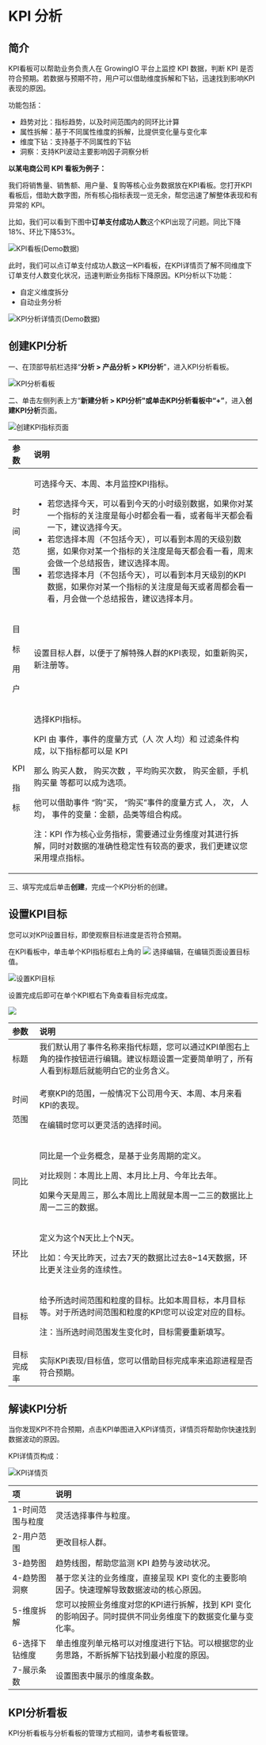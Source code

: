 # KPI 分析

## 简介

KPI看板可以帮助业务负责人在 GrowingIO 平台上监控 KPI 数据，判断 KPI 是否符合预期。若数据与预期不符，用户可以借助维度拆解和下钻，迅速找到影响KPI表现的原因。

功能包括：

* 趋势对比：指标趋势，以及时间范围内的同环比计算
* 属性拆解：基于不同属性维度的拆解，比提供变化量与变化率
* 维度下钻：支持基于不同属性的下钻
* 洞察：支持KPI波动主要影响因子洞察分析

**以某电商公司 KPI 看板为例子：**

我们将销售量、销售额、用户量、复购等核心业务数据放在KPI看板。您打开KPI看板后，借助大数字图，所有核心指标表现一览无余，帮您迅速了解整体表现和有异常的 KPI。

比如，我们可以看到下图中**订单支付成功人数**这个KPI出现了问题。同比下降18%、环比下降53%。

![KPI&#x770B;&#x677F;\(Demo&#x6570;&#x636E;\)](../../.gitbook/assets/image%20%2871%29.png)

此时，我们可以点订单支付成功人数这一KPI看板，在KPI详情页了解不同维度下订单支付人数变化状况，迅速判断业务指标下降原因。KPI分析以下功能：

* 自定义维度拆分
* 自动业务分析

![KPI&#x5206;&#x6790;&#x8BE6;&#x60C5;&#x9875;\(Demo&#x6570;&#x636E;\)](../../.gitbook/assets/image%20%2858%29.png)

## 创建KPI分析

一、在顶部导航栏选择“**分析 &gt; 产品分析 &gt; KPI分析**"，进入KPI分析看板。

![KPI&#x5206;&#x6790;&#x770B;&#x677F;](../../.gitbook/assets/image%20%28123%29.png)

二、单击左侧列表上方“**新建分析 &gt; KPI分析"**或单击KPI分析看板中“**+”**，进入**创建KPI分析**页面。

![&#x521B;&#x5EFA;KPI&#x6307;&#x6807;&#x9875;&#x9762;](../../.gitbook/assets/image%20%282%29.png)

<table>
  <thead>
    <tr>
      <th style="text-align:left">&#x53C2;&#x6570;</th>
      <th style="text-align:left">&#x8BF4;&#x660E;</th>
    </tr>
  </thead>
  <tbody>
    <tr>
      <td style="text-align:left">
        <p>&#x65F6;</p>
        <p>&#x95F4;</p>
        <p>&#x8303;</p>
        <p>&#x56F4;</p>
      </td>
      <td style="text-align:left">
        <p>&#x53EF;&#x9009;&#x62E9;&#x4ECA;&#x5929;&#x3001;&#x672C;&#x5468;&#x3001;&#x672C;&#x6708;&#x76D1;&#x63A7;KPI&#x6307;&#x6807;&#x3002;</p>
        <ul>
          <li>&#x82E5;&#x60A8;&#x9009;&#x62E9;&#x4ECA;&#x5929;&#xFF0C;&#x53EF;&#x4EE5;&#x770B;&#x5230;&#x4ECA;&#x5929;&#x7684;&#x5C0F;&#x65F6;&#x7EA7;&#x522B;&#x6570;&#x636E;&#xFF0C;&#x5982;&#x679C;&#x4F60;&#x5BF9;&#x67D0;&#x4E00;&#x4E2A;&#x6307;&#x6807;&#x7684;&#x5173;&#x6CE8;&#x5EA6;&#x662F;&#x6BCF;&#x5C0F;&#x65F6;&#x90FD;&#x4F1A;&#x770B;&#x4E00;&#x770B;&#xFF0C;&#x6216;&#x8005;&#x6BCF;&#x534A;&#x5929;&#x90FD;&#x4F1A;&#x770B;&#x4E00;&#x4E0B;&#xFF0C;&#x5EFA;&#x8BAE;&#x9009;&#x62E9;&#x4ECA;&#x5929;&#x3002;</li>
          <li>&#x82E5;&#x60A8;&#x9009;&#x62E9;&#x672C;&#x5468;&#xFF08;&#x4E0D;&#x5305;&#x62EC;&#x4ECA;&#x5929;&#xFF09;&#xFF0C;&#x53EF;&#x4EE5;&#x770B;&#x5230;&#x672C;&#x5468;&#x7684;&#x5929;&#x7EA7;&#x522B;&#x6570;&#x636E;&#xFF0C;&#x5982;&#x679C;&#x4F60;&#x5BF9;&#x67D0;&#x4E00;&#x4E2A;&#x6307;&#x6807;&#x7684;&#x5173;&#x6CE8;&#x5EA6;&#x662F;&#x6BCF;&#x5929;&#x90FD;&#x4F1A;&#x770B;&#x4E00;&#x770B;&#xFF0C;&#x5468;&#x672B;&#x4F1A;&#x505A;&#x4E00;&#x4E2A;&#x603B;&#x7ED3;&#x62A5;&#x544A;&#xFF0C;&#x5EFA;&#x8BAE;&#x9009;&#x62E9;&#x672C;&#x5468;&#x3002;</li>
          <li>&#x82E5;&#x60A8;&#x9009;&#x62E9;&#x672C;&#x6708;&#xFF08;&#x4E0D;&#x5305;&#x62EC;&#x4ECA;&#x5929;&#xFF09;&#xFF0C;&#x53EF;&#x4EE5;&#x770B;&#x5230;&#x672C;&#x6708;&#x5929;&#x7EA7;&#x522B;&#x7684;KPI&#x6570;&#x636E;&#xFF0C;&#x5982;&#x679C;&#x4F60;&#x5BF9;&#x67D0;&#x4E00;&#x4E2A;&#x6307;&#x6807;&#x7684;&#x5173;&#x6CE8;&#x5EA6;&#x662F;&#x6BCF;&#x5929;&#x6216;&#x8005;&#x5468;&#x90FD;&#x4F1A;&#x770B;&#x4E00;&#x770B;&#xFF0C;&#x6708;&#x4F1A;&#x505A;&#x4E00;&#x4E2A;&#x603B;&#x7ED3;&#x62A5;&#x544A;&#xFF0C;&#x5EFA;&#x8BAE;&#x9009;&#x62E9;&#x672C;&#x6708;&#x3002;</li>
        </ul>
      </td>
    </tr>
    <tr>
      <td style="text-align:left">
        <p>&#x76EE;</p>
        <p>&#x6807;</p>
        <p>&#x7528;</p>
        <p>&#x6237;</p>
      </td>
      <td style="text-align:left">&#x8BBE;&#x7F6E;&#x76EE;&#x6807;&#x4EBA;&#x7FA4;&#xFF0C;&#x4EE5;&#x4FBF;&#x4E8E;&#x4E86;&#x89E3;&#x7279;&#x6B8A;&#x4EBA;&#x7FA4;&#x7684;KPI&#x8868;&#x73B0;&#xFF0C;&#x5982;&#x91CD;&#x65B0;&#x8D2D;&#x4E70;&#xFF0C;&#x65B0;&#x6CE8;&#x518C;&#x7B49;&#x3002;</td>
    </tr>
    <tr>
      <td style="text-align:left">
        <p>KPI</p>
        <p>&#x6307;</p>
        <p>&#x6807;</p>
      </td>
      <td style="text-align:left">
        <p>&#x9009;&#x62E9;KPI&#x6307;&#x6807;&#x3002;</p>
        <p>KPI &#x7531; &#x4E8B;&#x4EF6;&#xFF0C;&#x4E8B;&#x4EF6;&#x7684;&#x5EA6;&#x91CF;&#x65B9;&#x5F0F;&#xFF08;&#x4EBA;
          &#x6B21; &#x4EBA;&#x5747;&#xFF09;&#x548C; &#x8FC7;&#x6EE4;&#x6761;&#x4EF6;&#x6784;&#x6210;&#xFF0C;&#x4EE5;&#x4E0B;&#x6307;&#x6807;&#x90FD;&#x53EF;&#x4EE5;&#x662F;
          KPI</p>
        <p>&#x90A3;&#x4E48; &#x8D2D;&#x4E70;&#x4EBA;&#x6570;&#xFF0C; &#x8D2D;&#x4E70;&#x6B21;&#x6570;
          &#xFF0C;&#x5E73;&#x5747;&#x8D2D;&#x4E70;&#x6B21;&#x6570;&#xFF0C; &#x8D2D;&#x4E70;&#x91D1;&#x989D;&#xFF0C;&#x624B;&#x673A;&#x8D2D;&#x4E70;&#x91CF;
          &#x7B49;&#x90FD;&#x53EF;&#x4EE5;&#x6210;&#x4E3A;&#x9009;&#x9879;&#x3002;</p>
        <p>&#x4ED6;&#x53EF;&#x4EE5;&#x501F;&#x52A9;&#x4E8B;&#x4EF6; &#x201C;&#x8D2D;&#x201D;&#x4E70;&#xFF0C;
          &#x201C;&#x8D2D;&#x4E70;&#x201D;&#x4E8B;&#x4EF6;&#x7684;&#x5EA6;&#x91CF;&#x65B9;&#x5F0F;
          &#x4EBA;&#xFF0C; &#x6B21;&#xFF0C; &#x4EBA;&#x5747;&#xFF0C; &#x4E8B;&#x4EF6;&#x7684;&#x53D8;&#x91CF;&#xFF1A;&#x91D1;&#x989D;&#xFF0C;&#x54C1;&#x7C7B;&#x7B49;&#x7EC4;&#x5408;&#x6784;&#x6210;&#x3002;</p>
        <p>&#x6CE8;&#xFF1A;KPI &#x4F5C;&#x4E3A;&#x6838;&#x5FC3;&#x4E1A;&#x52A1;&#x6307;&#x6807;&#xFF0C;&#x9700;&#x8981;&#x901A;&#x8FC7;&#x4E1A;&#x52A1;&#x7EF4;&#x5EA6;&#x5BF9;&#x5176;&#x8FDB;&#x884C;&#x62C6;&#x89E3;&#xFF0C;&#x540C;&#x65F6;&#x5BF9;&#x6570;&#x636E;&#x7684;&#x51C6;&#x786E;&#x6027;&#x7A33;&#x5B9A;&#x6027;&#x6709;&#x8F83;&#x9AD8;&#x7684;&#x8981;&#x6C42;&#xFF0C;&#x6211;&#x4EEC;&#x66F4;&#x5EFA;&#x8BAE;&#x60A8;&#x91C7;&#x7528;&#x57CB;&#x70B9;&#x6307;&#x6807;&#x3002;</p>
      </td>
    </tr>
  </tbody>
</table>

三、填写完成后单击**创建**，完成一个KPI分析的创建。

## 设置KPI目标

您可以对KPI设置目标，即使观察目标进度是否符合预期。

在KPI看板中，单击单个KPI指标框右上角的 ![](https://docs.growingio.com/.gitbook/assets/-Lo08UtW7H58ehFKeZ4g-LugKRBPNPab7MdZtndt-LugeasN0wzG5aPiGtgoKPIE79C8BE69DBFE782B9E782B9E782B9.png) 选择编辑，在编辑页面设置目标值。

![&#x8BBE;&#x7F6E;KPI&#x76EE;&#x6807;](../../.gitbook/assets/image%20%28174%29.png)

设置完成后即可在单个KPI框右下角查看目标完成度。

![](../../.gitbook/assets/image%20%2811%29.png)

<table>
  <thead>
    <tr>
      <th style="text-align:left">&#x53C2;&#x6570;</th>
      <th style="text-align:left">&#x8BF4;&#x660E;</th>
    </tr>
  </thead>
  <tbody>
    <tr>
      <td style="text-align:left">&#x6807;&#x9898;</td>
      <td style="text-align:left">&#x6211;&#x4EEC;&#x9ED8;&#x8BA4;&#x7528;&#x4E86;&#x4E8B;&#x4EF6;&#x540D;&#x79F0;&#x6765;&#x6307;&#x4EE3;&#x6807;&#x9898;&#xFF0C;&#x60A8;&#x53EF;&#x4EE5;&#x901A;&#x8FC7;KPI&#x5355;&#x56FE;&#x53F3;&#x4E0A;&#x89D2;&#x7684;&#x64CD;&#x4F5C;&#x6309;&#x94AE;&#x8FDB;&#x884C;&#x7F16;&#x8F91;&#x3002;&#x5EFA;&#x8BAE;&#x6807;&#x9898;&#x8BBE;&#x7F6E;&#x4E00;&#x5B9A;&#x8981;&#x7B80;&#x5355;&#x660E;&#x4E86;&#xFF0C;&#x6240;&#x6709;&#x4EBA;&#x770B;&#x5230;&#x6807;&#x9898;&#x540E;&#x5C31;&#x80FD;&#x660E;&#x767D;&#x5B83;&#x7684;&#x4E1A;&#x52A1;&#x542B;&#x4E49;&#x3002;</td>
    </tr>
    <tr>
      <td style="text-align:left">
        <p>&#x65F6;&#x95F4;</p>
        <p>&#x8303;&#x56F4;</p>
      </td>
      <td style="text-align:left">
        <p>&#x8003;&#x5BDF;KPI&#x7684;&#x8303;&#x56F4;&#xFF0C;&#x4E00;&#x822C;&#x60C5;&#x51B5;&#x4E0B;&#x516C;&#x53F8;&#x7528;&#x4ECA;&#x5929;&#x3001;&#x672C;&#x5468;&#x3001;&#x672C;&#x6708;&#x6765;&#x770B;KPI&#x7684;&#x8868;&#x73B0;&#x3002;</p>
        <p>&#x5728;&#x7F16;&#x8F91;&#x65F6;&#x60A8;&#x53EF;&#x4EE5;&#x66F4;&#x7075;&#x6D3B;&#x7684;&#x9009;&#x62E9;&#x65F6;&#x95F4;&#x3002;</p>
      </td>
    </tr>
    <tr>
      <td style="text-align:left">&#x540C;&#x6BD4;</td>
      <td style="text-align:left">
        <p>&#x540C;&#x6BD4;&#x662F;&#x4E00;&#x4E2A;&#x4E1A;&#x52A1;&#x6982;&#x5FF5;&#xFF0C;&#x662F;&#x57FA;&#x4E8E;&#x4E1A;&#x52A1;&#x5468;&#x671F;&#x7684;&#x5B9A;&#x4E49;&#x3002;</p>
        <p>&#x5BF9;&#x6BD4;&#x89C4;&#x5219;&#xFF1A;&#x672C;&#x5468;&#x6BD4;&#x4E0A;&#x5468;&#x3001;&#x672C;&#x6708;&#x6BD4;&#x4E0A;&#x6708;&#x3001;&#x4ECA;&#x5E74;&#x6BD4;&#x53BB;&#x5E74;&#x3002;</p>
        <p>&#x5982;&#x679C;&#x4ECA;&#x5929;&#x662F;&#x5468;&#x4E09;&#xFF0C;&#x90A3;&#x4E48;&#x672C;&#x5468;&#x6BD4;&#x4E0A;&#x5468;&#x5C31;&#x662F;&#x672C;&#x5468;&#x4E00;&#x4E8C;&#x4E09;&#x7684;&#x6570;&#x636E;&#x6BD4;&#x4E0A;&#x5468;&#x4E00;&#x4E8C;&#x4E09;&#x7684;&#x6570;&#x636E;&#x3002;</p>
      </td>
    </tr>
    <tr>
      <td style="text-align:left">&#x73AF;&#x6BD4;</td>
      <td style="text-align:left">
        <p>&#x5B9A;&#x4E49;&#x4E3A;&#x8FD9;&#x4E2A;N&#x5929;&#x6BD4;&#x4E0A;&#x4E2A;N&#x5929;&#x3002;</p>
        <p>&#x6BD4;&#x5982;&#xFF1A;&#x4ECA;&#x5929;&#x6BD4;&#x6628;&#x5929;&#xFF0C;&#x8FC7;&#x53BB;7&#x5929;&#x7684;&#x6570;&#x636E;&#x6BD4;&#x8FC7;&#x53BB;8~14&#x5929;&#x6570;&#x636E;&#xFF0C;&#x73AF;&#x6BD4;&#x66F4;&#x5173;&#x6CE8;&#x4E1A;&#x52A1;&#x7684;&#x8FDE;&#x7EED;&#x6027;&#x3002;</p>
      </td>
    </tr>
    <tr>
      <td style="text-align:left">&#x76EE;&#x6807;</td>
      <td style="text-align:left">
        <p>&#x7ED9;&#x4E88;&#x6240;&#x9009;&#x65F6;&#x95F4;&#x8303;&#x56F4;&#x548C;&#x7C92;&#x5EA6;&#x7684;&#x76EE;&#x6807;&#x3002;&#x6BD4;&#x5982;&#x672C;&#x5468;&#x76EE;&#x6807;&#xFF0C;&#x672C;&#x6708;&#x76EE;&#x6807;&#x7B49;&#x3002;&#x5BF9;&#x4E8E;&#x6240;&#x9009;&#x65F6;&#x95F4;&#x8303;&#x56F4;&#x548C;&#x7C92;&#x5EA6;&#x7684;KPI&#x60A8;&#x53EF;&#x4EE5;&#x8BBE;&#x5B9A;&#x5BF9;&#x5E94;&#x7684;&#x76EE;&#x6807;&#x3002;</p>
        <p>&#x6CE8;&#xFF1A;&#x5F53;&#x6240;&#x9009;&#x65F6;&#x95F4;&#x8303;&#x56F4;&#x53D1;&#x751F;&#x53D8;&#x5316;&#x65F6;&#xFF0C;&#x76EE;&#x6807;&#x9700;&#x8981;&#x91CD;&#x65B0;&#x586B;&#x5199;&#x3002;</p>
      </td>
    </tr>
    <tr>
      <td style="text-align:left">&#x76EE;&#x6807;&#x5B8C;&#x6210;&#x7387;</td>
      <td style="text-align:left">&#x5B9E;&#x9645;KPI&#x8868;&#x73B0;/&#x76EE;&#x6807;&#x503C;&#xFF0C;&#x60A8;&#x53EF;&#x4EE5;&#x501F;&#x52A9;&#x76EE;&#x6807;&#x5B8C;&#x6210;&#x7387;&#x6765;&#x8FFD;&#x8E2A;&#x8FDB;&#x7A0B;&#x662F;&#x5426;&#x7B26;&#x5408;&#x9884;&#x671F;&#x3002;</td>
    </tr>
  </tbody>
</table>

## 解读KPI分析

当你发现KPI不符合预期，点击KPI单图进入KPI详情页，详情页将帮助你快速找到数据波动的原因。

KPI详情页构成：

![KPI&#x8BE6;&#x60C5;&#x9875;](../../.gitbook/assets/image%20%2856%29.png)

| 项 | 说明 |
| :--- | :--- |
| 1-时间范围与粒度 | 灵活选择事件与粒度。 |
| 2-用户范围 | 更改目标人群。 |
| 3-趋势图 | 趋势线图，帮助您监测 KPI 趋势与波动状况。 |
| 4-趋势图洞察 | 基于您关注的业务维度，直接呈现 KPI 变化的主要影响因子。快速理解导致数据波动的核心原因。 |
| 5-维度拆解 | 您可以按照业务维度对您的KPI进行拆解，找到 KPI 变化的影响因子。同时提供不同业务维度下的数据变化量与变化率。 |
| 6-选择下钻维度 | 单击维度列单元格可以对维度进行下钻。可以根据您的业务思路，不断拆解下钻找到最小粒度的原因。 |
| 7-展示条数 | 设置图表中展示的维度条数。 |

## KPI分析看板

KPI分析看板与分析看板的管理方式相同，请参考看板管理。


